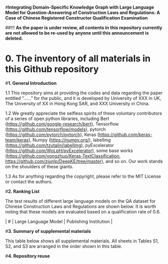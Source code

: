 #**Integrating Domain-Specific Knowledge Graph with Large Language Model for Question-Answering of Construction Laws and Regulations: A Case of Chinese Registered Constructor Qualification Examination** 

##!!! **As the paper is under review, all contents in this repository currently are not allowed to be re-used by anyone until this announcement is deleted.**

# 0. The inventory of all materials in this Github repository

#**1. General Introduction**

1.1 This repository aims at providing the codes and data regarding the paper entitled “……” for the public, and it is developed by University of XXX in UK,  The University of XX in Hong Kong SAR, and XXX University in China.

1.2 We greatly appreciate the selfless spirits of these voluntary contributors of a series of open python libraries, including Bert (https://github.com/google-research/bert), Tensorflow (https://github.com/tensorflow/models), pytorch (https://github.com/pytorch/pytorch), Keras (https://github.com/keras-team/keras), Numpy (https://numpy.org/), labelImg (https://github.com/tzutalin/labelImg), pyExcelerator (https://github.com/WoLpH/pyExcelerator), some base works (https://github.com/yongzhuo/Keras-TextClassification, https://github.com/zjunlp/DeepKE/tree/master), and so on. Our work stands on the shoulders of these giants.

1.3 As for anything regarding the copyright, please refer to the MIT License or contact the authors.

#**2. Ranking List**

The test results of different large language models on the QA dataset for Chinese Construction Laws and Regulations are shown below. It is worth noting that these models are evaluated based on a qualification rate of 0.6.

| # | Large Language Model | Publishing Institution | 

#**3. Summary of supplemental materials**

This table below shows all supplemental materials. All sheets in Tables S1, S2, and S3 are arranged in the order shown in this table.

#**4. Repository reuse**

